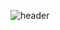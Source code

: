 ![header](https://capsule-render.vercel.app/api?type=transparent&color=auto&height=120&section=header&text=Lab-Share&fontSize=35)

<!--
https://github.com/kyechan99/capsule-render
-->
